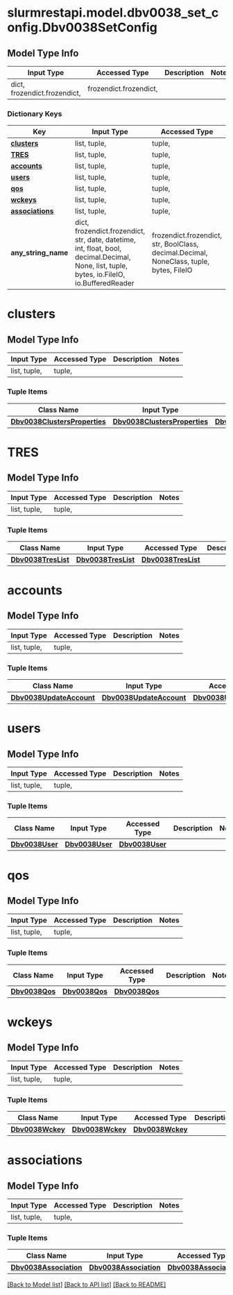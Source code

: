 # slurmrestapi.model.dbv0038_set_config.Dbv0038SetConfig

## Model Type Info
Input Type | Accessed Type | Description | Notes
------------ | ------------- | ------------- | -------------
dict, frozendict.frozendict,  | frozendict.frozendict,  |  | 

### Dictionary Keys
Key | Input Type | Accessed Type | Description | Notes
------------ | ------------- | ------------- | ------------- | -------------
**[clusters](#clusters)** | list, tuple,  | tuple,  |  | [optional] 
**[TRES](#TRES)** | list, tuple,  | tuple,  |  | [optional] 
**[accounts](#accounts)** | list, tuple,  | tuple,  |  | [optional] 
**[users](#users)** | list, tuple,  | tuple,  |  | [optional] 
**[qos](#qos)** | list, tuple,  | tuple,  |  | [optional] 
**[wckeys](#wckeys)** | list, tuple,  | tuple,  |  | [optional] 
**[associations](#associations)** | list, tuple,  | tuple,  |  | [optional] 
**any_string_name** | dict, frozendict.frozendict, str, date, datetime, int, float, bool, decimal.Decimal, None, list, tuple, bytes, io.FileIO, io.BufferedReader | frozendict.frozendict, str, BoolClass, decimal.Decimal, NoneClass, tuple, bytes, FileIO | any string name can be used but the value must be the correct type | [optional]

# clusters

## Model Type Info
Input Type | Accessed Type | Description | Notes
------------ | ------------- | ------------- | -------------
list, tuple,  | tuple,  |  | 

### Tuple Items
Class Name | Input Type | Accessed Type | Description | Notes
------------- | ------------- | ------------- | ------------- | -------------
[**Dbv0038ClustersProperties**](Dbv0038ClustersProperties.md) | [**Dbv0038ClustersProperties**](Dbv0038ClustersProperties.md) | [**Dbv0038ClustersProperties**](Dbv0038ClustersProperties.md) |  | 

# TRES

## Model Type Info
Input Type | Accessed Type | Description | Notes
------------ | ------------- | ------------- | -------------
list, tuple,  | tuple,  |  | 

### Tuple Items
Class Name | Input Type | Accessed Type | Description | Notes
------------- | ------------- | ------------- | ------------- | -------------
[**Dbv0038TresList**](Dbv0038TresList.md) | [**Dbv0038TresList**](Dbv0038TresList.md) | [**Dbv0038TresList**](Dbv0038TresList.md) |  | 

# accounts

## Model Type Info
Input Type | Accessed Type | Description | Notes
------------ | ------------- | ------------- | -------------
list, tuple,  | tuple,  |  | 

### Tuple Items
Class Name | Input Type | Accessed Type | Description | Notes
------------- | ------------- | ------------- | ------------- | -------------
[**Dbv0038UpdateAccount**](Dbv0038UpdateAccount.md) | [**Dbv0038UpdateAccount**](Dbv0038UpdateAccount.md) | [**Dbv0038UpdateAccount**](Dbv0038UpdateAccount.md) |  | 

# users

## Model Type Info
Input Type | Accessed Type | Description | Notes
------------ | ------------- | ------------- | -------------
list, tuple,  | tuple,  |  | 

### Tuple Items
Class Name | Input Type | Accessed Type | Description | Notes
------------- | ------------- | ------------- | ------------- | -------------
[**Dbv0038User**](Dbv0038User.md) | [**Dbv0038User**](Dbv0038User.md) | [**Dbv0038User**](Dbv0038User.md) |  | 

# qos

## Model Type Info
Input Type | Accessed Type | Description | Notes
------------ | ------------- | ------------- | -------------
list, tuple,  | tuple,  |  | 

### Tuple Items
Class Name | Input Type | Accessed Type | Description | Notes
------------- | ------------- | ------------- | ------------- | -------------
[**Dbv0038Qos**](Dbv0038Qos.md) | [**Dbv0038Qos**](Dbv0038Qos.md) | [**Dbv0038Qos**](Dbv0038Qos.md) |  | 

# wckeys

## Model Type Info
Input Type | Accessed Type | Description | Notes
------------ | ------------- | ------------- | -------------
list, tuple,  | tuple,  |  | 

### Tuple Items
Class Name | Input Type | Accessed Type | Description | Notes
------------- | ------------- | ------------- | ------------- | -------------
[**Dbv0038Wckey**](Dbv0038Wckey.md) | [**Dbv0038Wckey**](Dbv0038Wckey.md) | [**Dbv0038Wckey**](Dbv0038Wckey.md) |  | 

# associations

## Model Type Info
Input Type | Accessed Type | Description | Notes
------------ | ------------- | ------------- | -------------
list, tuple,  | tuple,  |  | 

### Tuple Items
Class Name | Input Type | Accessed Type | Description | Notes
------------- | ------------- | ------------- | ------------- | -------------
[**Dbv0038Association**](Dbv0038Association.md) | [**Dbv0038Association**](Dbv0038Association.md) | [**Dbv0038Association**](Dbv0038Association.md) |  | 

[[Back to Model list]](../../README.md#documentation-for-models) [[Back to API list]](../../README.md#documentation-for-api-endpoints) [[Back to README]](../../README.md)

